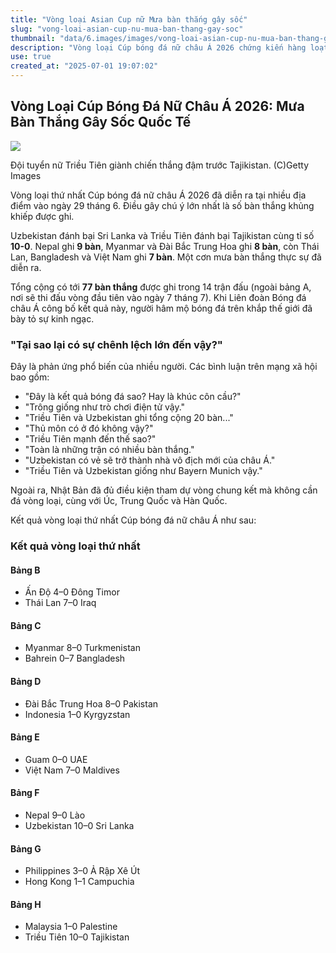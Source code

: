 ```yaml
---
title: "Vòng loại Asian Cup nữ Mưa bàn thắng gây sốc"
slug: "vong-loai-asian-cup-nu-mua-ban-thang-gay-soc"
thumbnail: "data/6.images/images/vong-loai-asian-cup-nu-mua-ban-thang-gay-soc.webp"
description: "Vòng loại Cúp bóng đá nữ châu Á 2026 chứng kiến hàng loạt trận đấu có tỉ số cách biệt lớn như 10-0, 9-0, khiến người hâm mộ quốc tế bất ngờ."
use: true
created_at: "2025-07-01 19:07:02"
---
```


## Vòng Loại Cúp Bóng Đá Nữ Châu Á 2026: Mưa Bàn Thắng Gây Sốc Quốc Tế

![](/images/20250701-00010000-sdigestw-000-1-view.webp)

Đội tuyển nữ Triều Tiên giành chiến thắng đậm trước Tajikistan. (C)Getty Images

Vòng loại thứ nhất Cúp bóng đá nữ châu Á 2026 đã diễn ra tại nhiều địa điểm vào ngày 29 tháng 6. Điều gây chú ý lớn nhất là số bàn thắng khủng khiếp được ghi.

Uzbekistan đánh bại Sri Lanka và Triều Tiên đánh bại Tajikistan cùng tỉ số **10-0**. Nepal ghi **9 bàn**, Myanmar và Đài Bắc Trung Hoa ghi **8 bàn**, còn Thái Lan, Bangladesh và Việt Nam ghi **7 bàn**. Một cơn mưa bàn thắng thực sự đã diễn ra.

Tổng cộng có tới **77 bàn thắng** được ghi trong 14 trận đấu (ngoài bảng A, nơi sẽ thi đấu vòng đầu tiên vào ngày 7 tháng 7). Khi Liên đoàn Bóng đá châu Á công bố kết quả này, người hâm mộ bóng đá trên khắp thế giới đã bày tỏ sự kinh ngạc.

### "Tại sao lại có sự chênh lệch lớn đến vậy?"

Đây là phản ứng phổ biến của nhiều người. Các bình luận trên mạng xã hội bao gồm:

*   "Đây là kết quả bóng đá sao? Hay là khúc côn cầu?"
*   "Trông giống như trò chơi điện tử vậy."
*   "Triều Tiên và Uzbekistan ghi tổng cộng 20 bàn..."
*   "Thủ môn có ở đó không vậy?"
*   "Triều Tiên mạnh đến thế sao?"
*   "Toàn là những trận có nhiều bàn thắng."
*   "Uzbekistan có vẻ sẽ trở thành nhà vô địch mới của châu Á."
*   "Triều Tiên và Uzbekistan giống như Bayern Munich vậy."

Ngoài ra, Nhật Bản đã đủ điều kiện tham dự vòng chung kết mà không cần đá vòng loại, cùng với Úc, Trung Quốc và Hàn Quốc.

Kết quả vòng loại thứ nhất Cúp bóng đá nữ châu Á như sau:

### Kết quả vòng loại thứ nhất

#### Bảng B

*   Ấn Độ 4–0 Đông Timor
*   Thái Lan 7–0 Iraq

#### Bảng C

*   Myanmar 8–0 Turkmenistan
*   Bahrein 0–7 Bangladesh

#### Bảng D

*   Đài Bắc Trung Hoa 8–0 Pakistan
*   Indonesia 1–0 Kyrgyzstan

#### Bảng E

*   Guam 0–0 UAE
*   Việt Nam 7–0 Maldives

#### Bảng F

*   Nepal 9–0 Lào
*   Uzbekistan 10–0 Sri Lanka

#### Bảng G

*   Philippines 3–0 Ả Rập Xê Út
*   Hong Kong 1–1 Campuchia

#### Bảng H

*   Malaysia 1–0 Palestine
*   Triều Tiên 10–0 Tajikistan